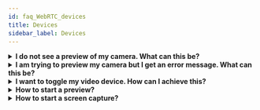 ```yaml
---
id: faq_WebRTC_devices
title: Devices
sidebar_label: Devices
---
```


<details><summary><strong>I do not see a preview of my camera. What can this be?</strong></summary>

This can have multiple reasons. First be sure to listen to the proper events for device handling - please listen to the event `StartPreviewError` to see why the camera/preview is not working correctly.

</details>

<details><summary><strong>I am trying to preview my camera but I get an error message. What can this be?</strong></summary>

![error2browser](/img/faq/error2browser.png)

1. There is no camera connected.
2. Camera is being used by another browser.

</details>

<details><summary><strong>I want to toggle my video device. How can I achieve this?</strong></summary>

You can not switch cameras/devices while a broadcast is active. Please stop the broadcast, switch camera/device and then start the broadcast again. Unfortunately we do not have an example for device toggling, you receive a list of available devices in the `ReceivedDeviceList` event. Please also add at least logs to the error handlers so you can see if something goes wrong:

```javascript
user.on("StartPreviewError", function(evt) {
  // handle error
console.log((event.data.text);
});
```

```javascript
user.on("StartBroadcastError", function(evt){
// handle error
console.log((event.data.text);
});
```

</details>

<details><summary><strong>How to start a preview?</strong></summary>



</details>

<details><summary><strong>How to start a screen capture?</strong></summary>



</details>